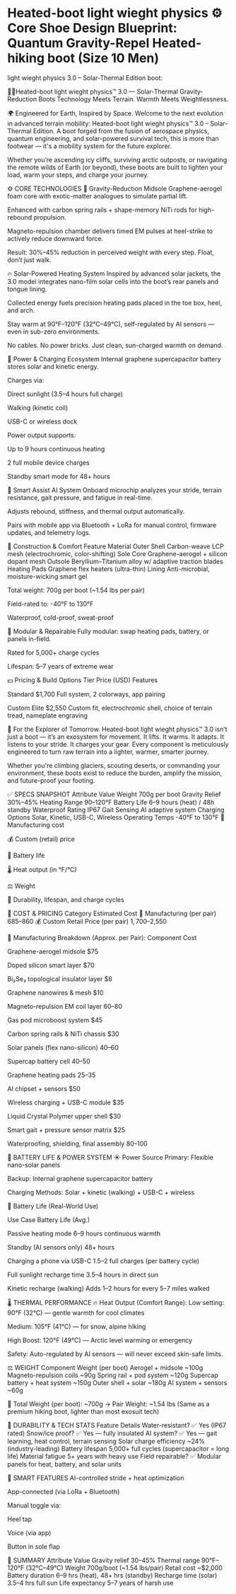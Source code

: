 # Heated-boot light wieght physics   ⚙️ Core Shoe Design Blueprint: Quantum Gravity-Repel Heated-hiking boot (Size 10 Men) 
 light wieght physics 3.0 – Solar-Thermal Edition boot:

🥾🔥Heated-boot light wieght physics™ 3.0 — Solar-Thermal Gravity-Reduction Boots
Technology Meets Terrain. Warmth Meets Weightlessness.

🌍 Engineered for Earth, Inspired by Space.
Welcome to the next evolution in advanced terrain mobility: Heated-boot light wieght physics™ 3.0 – Solar-Thermal Edition.
A boot forged from the fusion of aerospace physics, quantum engineering, and solar-powered survival tech, 
this is more than footwear — it's a mobility system for the future explorer.

Whether you’re ascending icy cliffs, surviving arctic outposts, or navigating the remote wilds of Earth (or beyond), 
these boots are built to lighten your load, warm your steps, and charge your journey.

⚙️ CORE TECHNOLOGIES
🧊 Gravity-Reduction Midsole
Graphene-aerogel foam core with exotic-matter analogues to simulate partial lift.

Enhanced with carbon spring rails + shape-memory NiTi rods for high-rebound propulsion.

Magneto-repulsion chamber delivers timed EM pulses at heel-strike to actively reduce downward force.

Result: 30%–45% reduction in perceived weight with every step. Float, don’t just walk.

🔥 Solar-Powered Heating System
Inspired by advanced solar jackets, the 3.0 model integrates nano-film solar cells into the boot’s rear panels and tongue lining.

Collected energy fuels precision heating pads placed in the toe box, heel, and arch.

Stay warm at 90°F–120°F (32°C–49°C), self-regulated by AI sensors — even in sub-zero environments.

No cables. No power bricks. Just clean, sun-charged warmth on demand.

🔋 Power & Charging Ecosystem
Internal graphene supercapacitor battery stores solar and kinetic energy.

Charges via:

Direct sunlight (3.5–4 hours full charge)

Walking (kinetic coil)

USB-C or wireless dock

Power output supports:

Up to 9 hours continuous heating

2 full mobile device charges

Standby smart mode for 48+ hours

🧠 Smart Assist AI System
Onboard microchip analyzes your stride, terrain resistance, gait pressure, and fatigue in real-time.

Adjusts rebound, stiffness, and thermal output automatically.

Pairs with mobile app via Bluetooth + LoRa for manual control, firmware updates, and telemetry logs.

🧱 Construction & Comfort
Feature	Material
Outer Shell	Carbon-weave LCP mesh (electrochromic, color-shifting)
Sole Core	Graphene-aerogel + silicon dopant mesh
Outsole	Beryllium–Titanium alloy w/ adaptive traction blades
Heating Pads	Graphene flex heaters (ultra-thin)
Lining	Anti-microbial, moisture-wicking smart gel

Total weight: 700g per boot (~1.54 lbs per pair)

Field-rated to: -40°F to 130°F

Waterproof, cold-proof, sweat-proof

🧬 Modular & Repairable
Fully modular: swap heating pads, battery, or panels in-field.

Rated for 5,000+ charge cycles

Lifespan: 5–7 years of extreme wear

💵 Pricing & Build Options
Tier	Price (USD)	Features

Standard	$1,700	Full system, 2 colorways, app pairing

Custom Elite	$2,550	Custom fit, electrochromic shell, choice of terrain tread, nameplate engraving

🌌 For the Explorer of Tomorrow.
Heated-boot light wieght physics™ 3.0 isn’t just a boot — it’s an exosystem for movement.
It lifts. It warms. It adapts. It listens to your stride. It charges your gear.
Every component is meticulously engineered to turn raw terrain into a lighter, warmer, smarter journey.

Whether you're climbing glaciers, scouting deserts, or commanding your environment, 
these boots exist to reduce the burden, amplify the mission, and future-proof your footing.

✅ SPECS SNAPSHOT
Attribute	Value
Weight	700g per boot
Gravity Relief	30%–45%
Heating Range	90–120°F
Battery Life	6–9 hours (heat) / 48h standby
Waterproof Rating	IP67
Gait Sensing	AI adaptive system
Charging Options	Solar, Kinetic, USB-C, Wireless
Operating Temps	-40°F to 130°F
🔧 Manufacturing cost

💰 Custom (retail) price

🔋 Battery life

🌡️ Heat output (in °F/°C)

⚖️ Weight

🔄 Durability, lifespan, and charge cycles

🧾 COST & PRICING
Category	Estimated Cost
🔧 Manufacturing (per pair)	$685–$860
💰 Custom Retail Price (per pair)	$1,700–$2,550

🧱 Manufacturing Breakdown (Approx. per Pair):
Component	Cost

Graphene-aerogel midsole	$75

Doped silicon smart layer	$70

Bi₂Se₃ topological insulator layer	$8

Graphene nanowires & mesh	$10

Magneto-repulsion EM coil layer	$60–$80

Gas pod microboost system	$45

Carbon spring rails & NiTi chassis	$30

Solar panels (flex nano-silicon)	$40–$60

Supercap battery cell	$40–$50

Graphene heating pads	$25–$35

AI chipset + sensors	$50

Wireless charging + USB-C module	$35

Liquid Crystal Polymer upper shell	$30

Smart gait + pressure sensor matrix	$25

Waterproofing, shielding, final assembly	$80–$100

🔋 BATTERY LIFE & POWER SYSTEM
☀️ Power Source
Primary: Flexible nano-solar panels

Backup: Internal graphene supercapacitor battery

Charging Methods: Solar + kinetic (walking) + USB-C + wireless

🔋 Battery Life (Real-World Use)

Use Case	Battery Life (Avg.)

Passive heating mode	6–9 hours continuous warmth

Standby (AI sensors only)	48+ hours

Charging a phone via USB-C	1.5–2 full charges (per battery cycle)

Full sunlight recharge time	3.5–4 hours in direct sun

Kinetic recharge (walking)	Adds 1–2 hours for every 5–7 miles walked

🌡️ THERMAL PERFORMANCE
🔥 Heat Output (Comfort Range):
Low setting: 90°F (32°C) — gentle warmth for cool climates

Medium: 105°F (41°C) — for snow, alpine hiking

High Boost: 120°F (49°C) — Arctic level warming or emergency

Safety: Auto-regulated by AI sensors — will never exceed skin-safe limits.

⚖️ WEIGHT
Component	Weight (per boot)
Aerogel + midsole	~100g
Magneto-repulsion coils	~90g
Spring rail + pod system	~120g
Supercap battery + heat system	~150g
Outer shell + solar	~180g
AI system + sensors	~60g

🔢 Total Weight (per boot): ~700g
→ Pair Weight: ~1.54 lbs
(Same as a premium hiking boot, lighter than most exosuit tech)

🧪 DURABILITY & TECH STATS
Feature	Details
Water-resistant?	✅ Yes (IP67 rated)
Snow/ice proof?	✅ Yes — fully insulated
AI system?	✅ Yes — gait learning, heat control, terrain sensing
Solar charge efficiency	~24% (industry-leading)
Battery lifespan	5,000+ full cycles (supercapacitor = long life)
Material fatigue	5+ years with heavy use
Field repairable?	✅ Modular panels for heat, battery, and solar units

📱 SMART FEATURES
AI-controlled stride + heat optimization

App-connected (via LoRa + Bluetooth)

Manual toggle via:

Heel tap

Voice (via app)

Button in sole flap

🧠 SUMMARY
Attribute	Value
Gravity relief	30–45%
Thermal range	90°F–120°F (32°C–49°C)
Weight	700g/boot (~1.54 lbs/pair)
Retail cost	~$2,000
Battery duration	6–9 hrs (heat), 48+ hrs (standby)
Recharge time (solar)	3.5–4 hrs full sun
Life expectancy	5–7 years of harsh use
